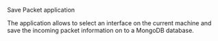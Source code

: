 Save Packet application

The application allows to select an interface on the current machine and save the incoming packet information on to a MongoDB database.